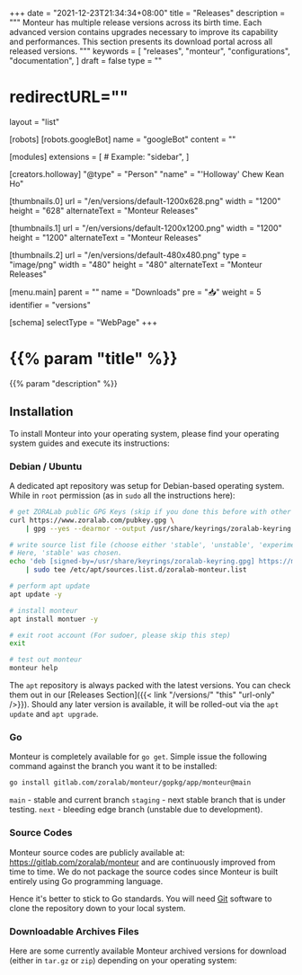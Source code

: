 +++
date = "2021-12-23T21:34:34+08:00"
title = "Releases"
description = """
Monteur has multiple release versions across its birth time. Each advanced
version contains upgrades necessary to improve its capability and performances.
This section presents its download portal across all released versions.
"""
keywords = [
	"releases",
	"monteur",
	"configurations",
	"documentation",
]
draft = false
type = ""
# redirectURL=""
layout = "list"


[robots]
[robots.googleBot]
name = "googleBot"
content = ""


[modules]
extensions = [
	# Example: "sidebar",
]


[creators.holloway]
"@type" = "Person"
"name" = "'Holloway' Chew Kean Ho"


[thumbnails.0]
url = "/en/versions/default-1200x628.png"
width = "1200"
height = "628"
alternateText = "Monteur Releases"

[thumbnails.1]
url = "/en/versions/default-1200x1200.png"
width = "1200"
height = "1200"
alternateText = "Monteur Releases"

[thumbnails.2]
url = "/en/versions/default-480x480.png"
type = "image/png"
width = "480"
height = "480"
alternateText = "Monteur Releases"


[menu.main]
parent = ""
name = "Downloads"
pre = "📥"
weight = 5
identifier = "versions"


[schema]
selectType = "WebPage"
+++

# {{% param "title" %}}
{{% param "description" %}}




## Installation
To install Monteur into your operating system, please find your operating system
guides and execute its instructions:



### Debian / Ubuntu
A dedicated apt repository was setup for Debian-based operating system. While
in `root` permission (as in `sudo` all the instructions here):

```bash {linenos=table,hl_lines=[],linenostart=1}
# get ZORALab public GPG Keys (skip if you done this before with other products)
curl https://www.zoralab.com/pubkey.gpg \
	| gpg --yes --dearmor --output /usr/share/keyrings/zoralab-keyring.gpg

# write source list file (choose either 'stable', 'unstable', 'experimental')
# Here, 'stable' was chosen.
echo 'deb [signed-by=/usr/share/keyrings/zoralab-keyring.gpg] https://monteur.zoralab.com/releases/deb stable main' \
	| sudo tee /etc/apt/sources.list.d/zoralab-monteur.list

# perform apt update
apt update -y

# install monteur
apt install montuer -y

# exit root account (For sudoer, please skip this step)
exit

# test out monteur
monteur help
```

The `apt` repository is always packed with the latest versions. You can check
them out in our
[Releases Section]({{< link "/versions/" "this" "url-only" />}}). Should any
later version is available, it will be rolled-out via the `apt update` and
`apt upgrade`.



### Go
Monteur is completely available for `go get`. Simple issue the following command
against the branch you want it to be installed:

```bash {linenos=table,hl_lines=[],linenostart=1}
go install gitlab.com/zoralab/monteur/gopkg/app/monteur@main
```

`main` - stable and current branch
`staging` - next stable branch that is under testing.
`next` - bleeding edge branch (unstable due to development).



### Source Codes
Monteur source codes are publicly available at:
https://gitlab.com/zoralab/monteur and are continuously improved from time to
time. We do not package the source codes since Monteur is built entirely using
Go programming language.

Hence it's better to stick to Go standards. You will need
[Git](https://git-scm.com/) software to clone the repository down to your local
system.



### Downloadable Archives Files
Here are some currently available Monteur archived versions for download (either
in `tar.gz` or `zip`) depending on your operating system:
